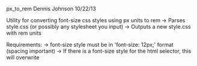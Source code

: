px_to_rem
Dennis Johnson
10/22/13

Utility for converting font-size css styles using px units to rem
-> Parses style.css (or possibly any stylesheet you input)
-> Outputs a new style.css with rem units

Requirements:
-> font-size style must be in 'font-size: 12px;' format (spacing important)
-> If there is a font-size style for the html selector, this will overwrite
